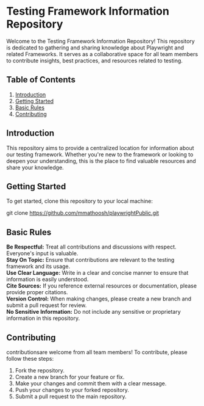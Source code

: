 # Testing Framework Information Repository

Welcome to the Testing Framework Information Repository! This repository is dedicated to gathering and sharing knowledge about Playwright and related Frameworks. 
It serves as a collaborative space for all team members to contribute insights, best practices, and resources related to testing.

## Table of Contents

1. [Introduction](#introduction)
2. [Getting Started](#getting-started)
3. [Basic Rules](#basic-rules)
4. [Contributing](#contributing)

## Introduction

This repository aims to provide a centralized location for information about our testing framework. Whether you're new to the framework or looking to deepen your understanding, this is the place to find valuable resources and share your knowledge.

## Getting Started

To get started, clone this repository to your local machine:

git clone <https://github.com/mmathoosh/playwrightPublic.git>

## Basic Rules
**Be Respectful:** Treat all contributions and discussions with respect. Everyone's input is valuable.  
**Stay On Topic:** Ensure that contributions are relevant to the testing framework and its usage.  
**Use Clear Language:** Write in a clear and concise manner to ensure that information is easily understood.  
**Cite Sources:** If you reference external resources or documentation, please provide proper citations.  
**Version Control:** When making changes, please create a new branch and submit a pull request for review.  
**No Sensitive Information:** Do not include any sensitive or proprietary information in this repository.  

## Contributing
contributionsare welcome from all team members! To contribute, please follow these steps:

1. Fork the repository.
2. Create a new branch for your feature or fix.
3. Make your changes and commit them with a clear message.
4. Push your changes to your forked repository.
5. Submit a pull request to the main repository.
